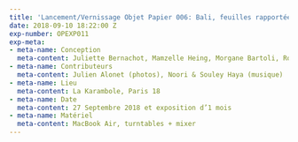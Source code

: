 ```yaml
---
title: 'Lancement/Vernissage Objet Papier 006: Bali, feuilles rapportées'
date: 2018-09-10 18:22:00 Z
exp-number: OPEXP011
exp-meta:
- meta-name: Conception
  meta-content: Juliette Bernachot, Mamzelle Heing, Morgane Bartoli, Ronan Deshaies
- meta-name: Contributeurs
  meta-content: Julien Alonet (photos), Noori & Souley Haya (musique)
- meta-name: Lieu
  meta-content: La Karambole, Paris 18
- meta-name: Date
  meta-content: 27 Septembre 2018 et exposition d’1 mois
- meta-name: Matériel
  meta-content: MacBook Air, turntables + mixer
---
```


